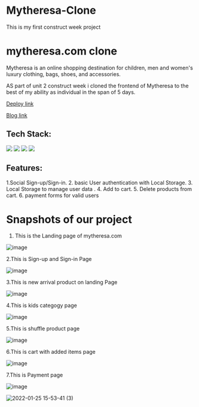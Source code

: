 # Mytheresa-Clone
This is my first construct week project 
# mytheresa.com clone

Mytheresa is an online shopping destination for children, men and women's luxury clothing, bags, shoes, and accessories.

AS part of unit 2 construct week i cloned the frontend of Mytheresa to the best of my ability as individual in the span of 5 days.

[Deploy link](https://mytheresashp.netlify.app/)

[Blog link](https://medium.com/@daniyal4engg/clone-of-mytheresa-com-41a30f16053e)

## Tech Stack:

<p>
   <img src="https://img.icons8.com/color/64/000000/javascript.png"/>
   <img src="https://img.icons8.com/color/64/000000/html-5.png"/>
   <img src="https://img.icons8.com/color/64/000000/css3.png" />
   <img src="https://img.icons8.com/color/64/000000/json.png"/>
</p>

## Features:

1.Social Sign-up/Sign-in. 2. basic User authentication with Local Storage. 3. Local Storage to manage user data . 4. Add to cart. 5. Delete products from cart. 6. payment forms for valid users

<h1>Snapshots of our project</h1>

1. This is the Landing page of mytheresa.com

![image](./screenshots/444.png)

2.This is Sign-up and Sign-in Page

![image](./screenshots/460.png)

3.This is new arrival product on landing Page

![image](./screenshots/455.png)

4.This is kids categogy page

![image](./screenshots/456.png)

5.This is shuffle product page

![image](./screenshots/457.png)

6.This is cart with added items page

![image](./screenshots/458.png)

7.This is Payment page

![image](./screenshots/459.png)

<!-- ![image](https://user-images.githubusercontent.com/93313435/165320378-08fd44db-504b-466b-8dcb-cd938073a090.png)

1. This is the basket.

![image](https://user-images.githubusercontent.com/93313435/165320544-f01e0823-8df1-4f1b-bd03-e63d9fd0a018.png)

5.Checkout Page

![image](https://user-images.githubusercontent.com/93313435/165320686-13e45a3e-99ed-42c1-9eeb-320a8a32363d.png)

6.Payment Confirm

![image](https://user-images.githubusercontent.com/93313435/165320802-64c13a65-aa4c-4b03-b12c-7470dd0b17a9.png)

7.Otp Page

![image](https://user-images.githubusercontent.com/93313435/165320905-2cf11187-82e8-448f-aa6f-153510dc1c49.png) -->

![2022-01-25 15-53-41 (3)](https://user-images.githubusercontent.com/56603609/151235890-c6ac6125-078e-45d7-81c1-7d655479a75e.gif)

